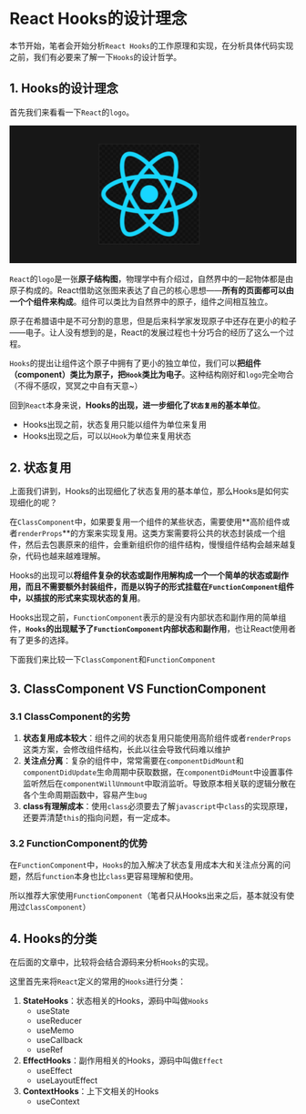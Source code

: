 # React Hooks的设计理念

本节开始，笔者会开始分析`React Hooks`的工作原理和实现，在分析具体代码实现之前，我们有必要来了解一下`Hooks`的设计哲学。



## 1. Hooks的设计理念

首先我们来看看一下`React`的`logo`。

![reactLogo](./images/reactLogo.jpg)

`React`的`logo`是一张**原子结构图**，物理学中有介绍过，自然界中的一起物体都是由原子构成的。React借助这张图来表达了自己的核心思想——**所有的页面都可以由一个个组件来构成**。组件可以类比为自然界中的原子，组件之间相互独立。

原子在希腊语中是不可分割的意思，但是后来科学家发现原子中还存在更小的粒子——电子。让人没有想到的是，React的发展过程也十分巧合的经历了这么一个过程。

`Hooks`的提出让组件这个原子中拥有了更小的独立单位，我们可以**把组件（component）类比为原子，把`Hook`类比为电子**。这种结构刚好和`logo`完全吻合（不得不感叹，冥冥之中自有天意~）

回到`React`本身来说，**Hooks的出现，进一步细化了`状态复用`的基本单位**。

- Hooks出现之前，状态复用只能以组件为单位来复用
- Hooks出现之后，可以以`Hook`为单位来复用状态



## 2. 状态复用

上面我们讲到，Hooks的出现细化了状态复用的基本单位，那么Hooks是如何实现细化的呢？

在`ClassComponent`中，如果要复用一个组件的某些状态，需要使用**高阶组件或者`renderProps`**的方案来实现复用。这类方案需要将公共的状态封装成一个组件，然后去包裹原来的组件，会重新组织你的组件结构，慢慢组件结构会越来越复杂，代码也越来越难理解。

Hooks的出现可以**将组件复杂的状态或副作用解构成一个一个简单的状态或副作用，而且不需要额外封装组件，而是以钩子的形式挂载在`FunctionComponent`组件中，以插拔的形式来实现状态的复用**。



Hooks出现之前，`FunctionComponent`表示的是没有内部状态和副作用的简单组件，**`Hooks`的出现赋予了`FunctionComponent`内部状态和副作用**，也让React使用者有了更多的选择。

下面我们来比较一下`ClassComponent`和`FunctionComponent`



## 3. ClassComponent VS FunctionComponent

### 3.1 ClassComponent的劣势

1. **状态复用成本较大**：组件之间的状态复用只能使用高阶组件或者`renderProps`这类方案，会修改组件结构，长此以往会导致代码难以维护
2. **关注点分离**：复杂的组件中，常常需要在`componentDidMount`和`componentDidUpdate`生命周期中获取数据，在`componentDidMount`中设置事件监听然后在`componentWillUnmount`中取消监听。导致原本相关联的逻辑分散在各个生命周期函数中，容易产生`bug`
3. **class有理解成本**：使用`class`必须要去了解`javascript`中`class`的实现原理，还要弄清楚`this`的指向问题，有一定成本。



### 3.2 FunctionComponent的优势

在`FunctionComponent`中，`Hooks`的加入解决了状态复用成本大和关注点分离的问题，然后`function`本身也比`class`更容易理解和使用。

所以推荐大家使用`FunctionComponent`（笔者只从Hooks出来之后，基本就没有使用过`ClassComponent`）



## 4. Hooks的分类

在后面的文章中，比较将会结合源码来分析`Hooks`的实现。

这里首先来将`React`定义的常用的`Hooks`进行分类：

1. **StateHooks**：状态相关的Hooks，源码中叫做`Hooks`
   - useState
   - useReducer
   - useMemo
   - useCallback
   - useRef
2. **EffectHooks**：副作用相关的Hooks，源码中叫做`Effect`
   - useEffect
   - useLayoutEffect
3. **ContextHooks**：上下文相关的Hooks
   - useContext

